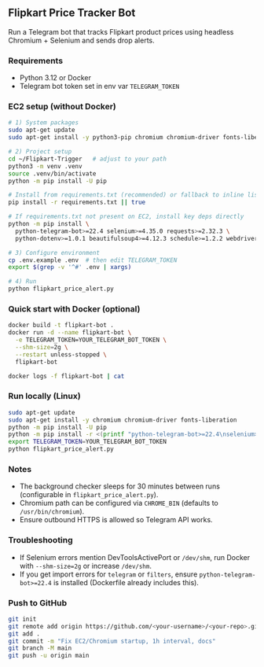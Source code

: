 ## Flipkart Price Tracker Bot

Run a Telegram bot that tracks Flipkart product prices using headless Chromium + Selenium and sends drop alerts.

### Requirements
- Python 3.12 or Docker
- Telegram bot token set in env var `TELEGRAM_TOKEN`

### EC2 setup (without Docker)
```bash
# 1) System packages
sudo apt-get update
sudo apt-get install -y python3-pip chromium chromium-driver fonts-liberation unzip

# 2) Project setup
cd ~/Flipkart-Trigger   # adjust to your path
python3 -m venv .venv
source .venv/bin/activate
python -m pip install -U pip

# Install from requirements.txt (recommended) or fallback to inline list
pip install -r requirements.txt || true

# If requirements.txt not present on EC2, install key deps directly
python -m pip install \
  python-telegram-bot>=22.4 selenium>=4.35.0 requests>=2.32.3 \
  python-dotenv>=1.0.1 beautifulsoup4>=4.12.3 schedule>=1.2.2 webdriver-manager>=4.0.1

# 3) Configure environment
cp .env.example .env  # then edit TELEGRAM_TOKEN
export $(grep -v '^#' .env | xargs)

# 4) Run
python flipkart_price_alert.py
```

### Quick start with Docker (optional)
```bash
docker build -t flipkart-bot .
docker run -d --name flipkart-bot \
  -e TELEGRAM_TOKEN=YOUR_TELEGRAM_BOT_TOKEN \
  --shm-size=2g \
  --restart unless-stopped \
  flipkart-bot

docker logs -f flipkart-bot | cat
```

### Run locally (Linux)
```bash
sudo apt-get update
sudo apt-get install -y chromium chromium-driver fonts-liberation
python -m pip install -U pip
python -m pip install -r <(printf "python-telegram-bot>=22.4\nselenium>=4.35.0\nrequests>=2.32.3\npython-dotenv>=1.0.1\nbeautifulsoup4>=4.12.3\nschedule>=1.2.2\n")
export TELEGRAM_TOKEN=YOUR_TELEGRAM_BOT_TOKEN
python flipkart_price_alert.py
```

### Notes
- The background checker sleeps for 30 minutes between runs (configurable in `flipkart_price_alert.py`).
- Chromium path can be configured via `CHROME_BIN` (defaults to `/usr/bin/chromium`).
- Ensure outbound HTTPS is allowed so Telegram API works.

### Troubleshooting
- If Selenium errors mention DevToolsActivePort or `/dev/shm`, run Docker with `--shm-size=2g` or increase `/dev/shm`.
- If you get import errors for `telegram` or `filters`, ensure `python-telegram-bot>=22.4` is installed (Dockerfile already includes this).

### Push to GitHub
```bash
git init
git remote add origin https://github.com/<your-username>/<your-repo>.git
git add .
git commit -m "Fix EC2/Chromium startup, 1h interval, docs"
git branch -M main
git push -u origin main
```

```
